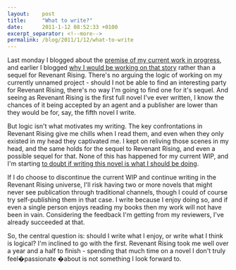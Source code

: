 ```yaml
---
layout:    post
title:     "What to write?"
date:      2011-1-12 08:52:33 +0100
excerpt_separator: <!--more-->
permalink: /blog/2011/1/12/what-to-write
---
```


Last monday I blogged about the [premise of my current work in progress](https://www.jeroensteenbeeke.nl/2011/01/10/novel-premise/), and earlier I blogged [why I would be working on that story](https://www.jeroensteenbeeke.nl/2010/12/07/my-next-writing-project/) rather than a sequel for Revenant Rising. There's no arguing the logic of working on my currently unnamed project - should I not be able to find an interesting party for Revenant Rising, there's no way I'm going to find one for it's sequel. And seeing as Revenant Rising is the first full novel I've ever written, I know the chances of it being accepted by an agent and a publisher are lower than they would be for, say, the fifth novel I write.

<!--more-->
But logic isn't what motivates my writing. The key confrontations in Revenant Rising give me chills when I read them, and even when they only existed in my head they captivated me. I kept on reliving those scenes in my head, and the same holds for the sequel to Revenant Rising, and even a possible sequel for that. None of this has happened for my current WIP, and I'm starting [to doubt if writing this novel is what I should be doing](http://twitter.com/JeroenFM/status/25100414277910528).

If I do choose to discontinue the current WIP and continue writing in the Revenant Rising universe, I'll risk having two or more novels that might never see publication through traditional channels, though I could of course try self-publishing them in that case. I write because I enjoy doing so, and if even a single person enjoys reading my books then my work will not have been in vain. Considering the feedback I'm getting from my reviewers, I've already succeeded at that.

So, the central question is: should I write what I enjoy, or write what I think is logical? I'm inclined to go with the first. Revenant Rising took me well over a year and a half to finish - spending that much time on a novel I don't truly feel�passionate �about is not something I look forward to.
